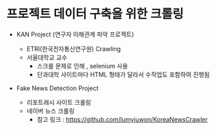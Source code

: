 # 프로젝트 데이터 구축을 위한 크롤링
- KAN Project (연구자 이해관계 파악 프로젝트)
    - ETRI(한국전자통신연구원) Crawling
    - 서울대학교 교수  
        - 스크롤 문제로 인해 , selenium 사용
        - 단과대학 사이트마다 HTML 형태가 달라서 수작업도 포함하여 진행됨

- Fake News Detection Project
    - 리포트래시 사이트 크롤링
    - 네이버 뉴스 크롤링
        - 참고 링크 : https://github.com/lumyjuwon/KoreaNewsCrawler
    
